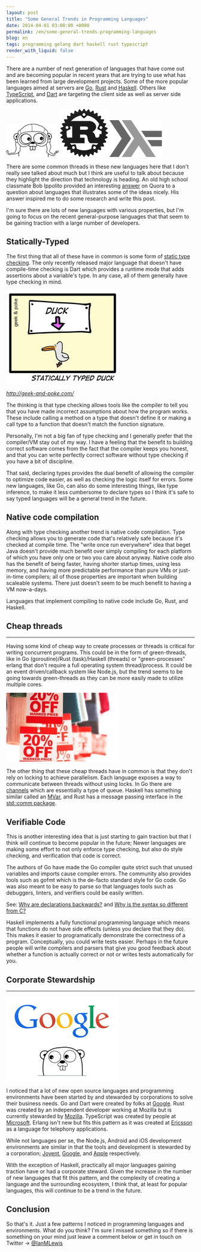 ```yaml
---
layout: post
title: "Some General Trends in Programming Languages"
date: 2014-04-01 03:00:00 +0000
permalink: /en/some-general-trends-programming-languages
blog: en
tags: programming golang dart haskell rust typescript
render_with_liquid: false
---
```


<!-- textlint-disable rousseau -->

There are a number of next generation of languages that have come out and are
becoming popular in recent years that are trying to use what has been learned
from large development projects. Some of the more popular languages aimed at
servers are [Go](http://golang.org), [Rust](http://www.rust-lang.org/) and
[Haskell](http://www.haskell.org/). Others like
[TypeScript](http://www.typescriptlang.org/), and
[Dart](https://www.dartlang.org/) are targeting the client side as well as
server side applications.

<div>
<img src="/assets/images/715/gopher_thumbnail.jpg" />
<img src="/assets/images/715/rust-logo-128x128-blk-v2_thumbnail.png" />
<img src="/assets/images/715/haskell-logo_thumbnail.png" />
</div>

There are some common threads in these new languages here that I don't really
see talked about much but I think are useful to talk about because they
highlight the direction that technology is heading. An old high school
classmate Bob Ippolito provided an interesting [answer](http://qr.ae/GgtRL)
on Quora to a question about languages that illustrates some of the ideas
nicely. His answer inspired me to do some research and write this post.

I'm sure there are lots of new languages with various properties, but I'm going
to focus on the recent general-purpose languages that that seem to be gaining
traction with a large number of developers.

## Statically-Typed

The first thing that all of these have in common is some form of [static type
checking](http://en.wikipedia.org/wiki/Type_system#Static_type-checking). The
only recently released major language that doesn't have compile-time checking
is Dart which provides a runtime mode that adds assertions about a variable's
type. In any case, all of them generally have type checking in mind.

![Statically Typed Duck](/assets/images/715/ducktyping_small.jpeg)

*http://geek-and-poke.com/*

The thinking is that type checking allows tools like the compiler to tell you
that you have made incorrect assumptions about how the program works. These
include calling a method on a type that doesn't define it or making a call
type to a function that doesn't match the function signature.

Personally, I'm not a big fan of type checking and I generally prefer that the
compiler/VM stay out of my way. I have a feeling that the benefit to building
correct software comes from the fact that the compiler keeps you honest, and
that you can write perfectly correct software without type checking if you
have a bit of discipline.

That said, declaring types provides the dual benefit of allowing the compiler
to optimize code easier, as well as checking the logic itself for errors. Some
new languages, like Go, can also do some interesting things, like type inference, to
make it less cumbersome to declare types so I think it's safe to say typed
languages will be a general trend in the future.

## Native code compilation

Along with type checking another trend is native code compilation. Type
checking allows you to generate code that's relatively safe because it's
checked at compile time. The "write once run everywhere" idea that beget Java
doesn't provide much benefit over simply compiling for each platform of which
you have only one or two you care about anyway. Native code also has the
benefit of being faster, having shorter startup times, using less memory, and
having more predictable performance than pure VMs or just-in-time compilers;
all of those properties are important when building scaleable systems. There
just doesn't seem to be much benefit to having a VM now-a-days.

Languages that implement compiling to native code include Go, Rust, and
Haskell.

## Cheap threads

---

Having some kind of cheap way to create processes or threads is critical for
writing concurrent programs. This could be in the form of green-threads, like
in Go (goroutine)/Rust (task)/Haskell (threads) or "green-processes" erlang
that don't require a full operating system thread/process. It could be an
event driven/callback system like Node.js, but the trend seems to be going
towards green-threads as they can be more easily made to utilize multiple
cores.

![](/assets/images/715/cheap_threads_small.jpg)

The other thing that these cheap threads have in common is that they don't rely
on locking to achieve parallelism. Each language exposes a way to communicate
between threads without using locks. In Go there are
[channels](http://golang.org/doc/effective_go.html#channels) which are
essentially a type of queue. Haskell has something similar called an
[MVar](http://hackage.haskell.org/package/base-4.6.0.1/docs/Control-Concurrent-MVar.html),
and Rust has a message passing interface in the [std::comm
package](http://static.rust-lang.org/doc/master/std/comm/index.html).

## Verifiable Code

This is another interesting idea that is just starting to gain traction but
that I think will continue to become popular in the future; Newer languages are
making some effort to not only enforce type checking, but also do style
checking, and verification that code is correct.

The authors of Go have made the Go compiler quite strict such that unused
variables and imports cause compiler errors. The community also provides
tools such as gofmt which is the de-facto standard style for Go code. Go
was also meant to be easy to parse so that languages tools such as debuggers,
linters, and verifiers could be easily written.

See: [Why are declarations
backwards?](http://golang.org/doc/faq#declarations_backwards) and [Why is the
syntax so different from C?](http://golang.org/doc/faq#different_syntax)

Haskell implements a fully functional programming language which means that
functions do not have side effects (unless you declare that they do). This
makes it easier to programatically demonstrate the correctness of a program.
Conceptually, you could write tests easier. Perhaps in the future people will
write compilers and parsers that give you good feedback about whether a
function is actually correct or not or writes tests automatically for you.

## Corporate Stewardship

---

![](/assets/images/715/golang_small.jpg)

I noticed that a lot of new open source languages and programming environments
have been started by and stewarded by corporations to solve their business
needs. Go and Dart were created by folks at [Google](http://www.google.com/).
Rust was created by an independent developer working at Mozilla but is
currently stewarded by [Mozilla](http://www.mozilla.com/). TypeScript was
created by people at [Microsoft](http://www.microsoft.com/). Erlang isn't new
but fits this pattern as it was created at [Ericsson](http://www.ericsson.com/)
as a language for telephony applications.

While not languages per se, the Node.js, Android and iOS development
environments are similar in that the tools and development is stewarded by a
corporation; [Joyent](http://www.joyent.com/),
[Google](http://www.google.com/), and [Apple](http://www.apple.com/)
respectively.

With the exception of Haskell, practically all major languages gaining traction
have or had a corporate steward. Given the increase in the number of new
languages that fit this pattern, and the complexity of creating a language and
the surrounding ecosystem, I think that, at least for popular languages, this
will continue to be a trend in the future.

## Conclusion

So that's it. Just a few patterns I noticed in programming languages and
environments. What do you think? I'm sure I missed something so if there is
something on your mind just leave a comment below or get in touch on Twitter →
[@IanMLewis](https://twitter.com/IanMLewis)

<!-- textlint-enable rousseau -->
